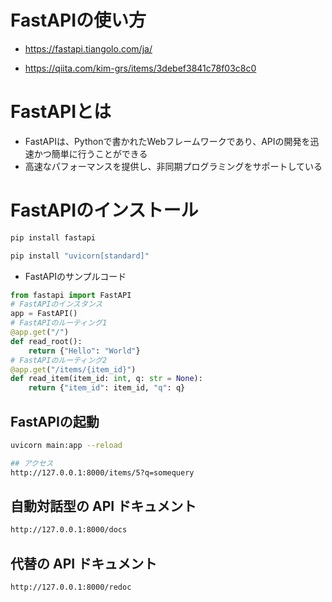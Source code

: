 # FastAPIの使い方

- https://fastapi.tiangolo.com/ja/

- https://qiita.com/kim-grs/items/3debef3841c78f03c8c0

# FastAPIとは
- FastAPIは、Pythonで書かれたWebフレームワークであり、APIの開発を迅速かつ簡単に行うことができる
- 高速なパフォーマンスを提供し、非同期プログラミングをサポートしている

# FastAPIのインストール

```sh
pip install fastapi

pip install "uvicorn[standard]"
```

- FastAPIのサンプルコード

```python
from fastapi import FastAPI
# FastAPIのインスタンス
app = FastAPI()
# FastAPIのルーティング1
@app.get("/")
def read_root():
    return {"Hello": "World"}
# FastAPIのルーティング2
@app.get("/items/{item_id}")
def read_item(item_id: int, q: str = None):
    return {"item_id": item_id, "q": q}
```

## FastAPIの起動

```sh 
uvicorn main:app --reload

## アクセス
http://127.0.0.1:8000/items/5?q=somequery
```

## 自動対話型の API ドキュメント
```sh
http://127.0.0.1:8000/docs
```

## 代替の API ドキュメント
```sh
http://127.0.0.1:8000/redoc
```